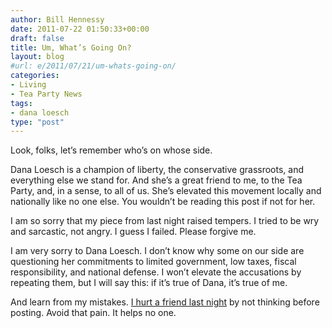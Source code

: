 ```yaml
---
author: Bill Hennessy
date: 2011-07-22 01:50:33+00:00
draft: false
title: Um, What’s Going On?
layout: blog
#url: e/2011/07/21/um-whats-going-on/
categories:
- Living
- Tea Party News
tags:
- dana loesch
type: "post"
---
```


Look, folks, let’s remember who’s on whose side. 

Dana Loesch is a champion of liberty, the conservative grassroots, and everything else we stand for. And she’s a great friend to me, to the Tea Party, and, in a sense, to all of us. She’s elevated this movement locally and nationally like no one else. You wouldn’t be reading this post if not for her. 

I am so sorry that my piece from last night raised tempers. I tried to be wry and sarcastic, not angry. I guess I failed. Please forgive me. 

I am very sorry to Dana Loesch. I don’t know why some on our side are questioning her commitments to limited government, low taxes, fiscal responsibility, and national defense. I won’t elevate the accusations by repeating them, but I will say this: if it’s true of Dana, it’s true of me. 

And learn from my mistakes. [I hurt a friend last night](https://hennessysview.com/living/let-me-apologize/) by not thinking before posting. Avoid that pain. It helps no one.
